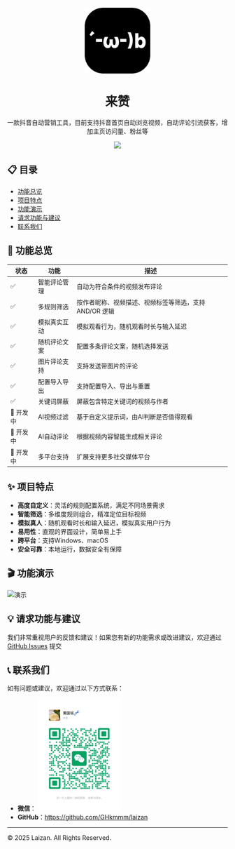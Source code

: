 <p align="center"><img width="150" height="150" src="./resources/icon.png" alt="Logo"></p>

<h1 align="center">来赞</h1>
<p align="center">一款抖音自动营销工具，目前支持抖音首页自动浏览视频，自动评论引流获客，增加主页访问量、粉丝等</p>
<p align="center">
  <a href="https://github.com/GHkmmm/laizan/releases">
    <img src="https://img.shields.io/github/downloads/GHkmmm/laizan/latest/total?style=flat&label=%E6%9C%80%E6%96%B0%E7%89%88%E4%B8%8B%E8%BD%BD&labelColor=red&color=2332f08c
" />
  </a>
</p>


## 📋 目录

- [功能总览](#-功能总览)
- [项目特点](#-项目特点)
- [功能演示](#-功能演示)
- [请求功能与建议](#-请求功能与建议)
- [联系我们](#-联系我们)



## 🚀 功能总览

| 状态      | 功能         | 描述                                                   |
| --------- | ------------ | ------------------------------------------------------ |
| ✅        | 智能评论管理 | 自动为符合条件的视频发布评论                           |
| ✅        | 多规则筛选   | 按作者昵称、视频描述、视频标签等筛选，支持 AND/OR 逻辑 |
| ✅        | 模拟真实互动 | 模拟观看行为，随机观看时长与输入延迟                   |
| ✅        | 随机评论文案 | 配置多条评论文案，随机选择发送                         |
| ✅        | 图片评论支持 | 支持发送带图片的评论                                   |
| ✅        | 配置导入导出 | 支持配置导入、导出与重置                               |
| ✅        | 关键词屏蔽   | 屏蔽包含特定关键词的视频与作者                         |
| 🔄 开发中 | AI视频过滤   | 基于自定义提示词，由AI判断是否值得观看                 |
| 🔄 开发中 | AI自动评论   | 根据视频内容智能生成相关评论                           |
| 🔄 开发中 | 多平台支持   | 扩展支持更多社交媒体平台                               |



## ✨ 项目特点

- **高度自定义**：灵活的规则配置系统，满足不同场景需求
- **智能筛选**：多维度规则组合，精准定位目标视频
- **模拟真人**：随机观看时长和输入延迟，模拟真实用户行为
- **易用性**：直观的界面设计，简单易上手
- **跨平台**：支持Windows、macOS
- **安全可靠**：本地运行，数据安全有保障



## 🎬 功能演示

![演示](./assets/feed-ac.gif)



## 💡 请求功能与建议

我们非常重视用户的反馈和建议！如果您有新的功能需求或改进建议，欢迎通过 [GitHub Issues](https://github.com/GHkmmm/laizan/issues) 提交



## 📞 联系我们

如有问题或建议，欢迎通过以下方式联系：

- **微信**：
  <img src="./assets/wechat_qr_code.JPG" alt="微信二维码" style="zoom: 25%;" />
- **GitHub**：https://github.com/GHkmmm/laizan

---

© 2025 Laizan. All Rights Reserved.
